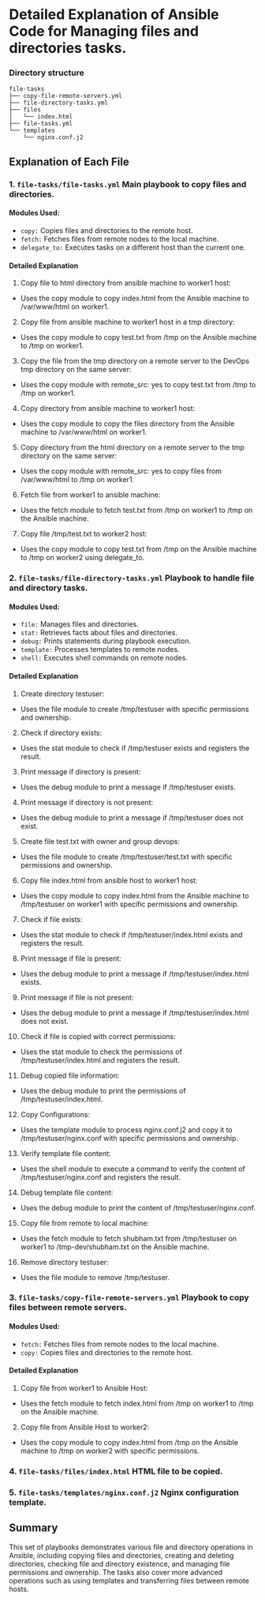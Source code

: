 # Detailed Explanation of Ansible Code for Managing files and directories tasks.

### Directory structure
```
file-tasks
├── copy-file-remote-servers.yml
├── file-directory-tasks.yml
├── files
│   └── index.html
├── file-tasks.yml
└── templates
    └── nginx.conf.j2
```

## Explanation of Each File
### 1. `file-tasks/file-tasks.yml` Main playbook to copy files and directories.
#### Modules Used:
- `copy:` Copies files and directories to the remote host.
- `fetch:` Fetches files from remote nodes to the local machine.
- `delegate_to:` Executes tasks on a different host than the current one.

#### Detailed Explanation
1. Copy file to html directory from ansible machine to worker1 host:
- Uses the copy module to copy index.html from the Ansible machine to /var/www/html on worker1.

2. Copy file from ansible machine to worker1 host in a tmp directory:
- Uses the copy module to copy test.txt from /tmp on the Ansible machine to /tmp on worker1.

3. Copy the file from the tmp directory on a remote server to the DevOps tmp directory on the same server:
- Uses the copy module with remote_src: yes to copy test.txt from /tmp to /tmp on worker1.

4. Copy directory from ansible machine to worker1 host:
- Uses the copy module to copy the files directory from the Ansible machine to /var/www/html on worker1.

5. Copy directory from the html directory on a remote server to the tmp directory on the same server:
- Uses the copy module with remote_src: yes to copy files from /var/www/html to /tmp on worker1.

6. Fetch file from worker1 to ansible machine:
- Uses the fetch module to fetch test.txt from /tmp on worker1 to /tmp on the Ansible machine.

7. Copy file /tmp/test.txt to worker2 host:
- Uses the copy module to copy test.txt from /tmp on the Ansible machine to /tmp on worker2 using delegate_to.



### 2. `file-tasks/file-directory-tasks.yml` Playbook to handle file and directory tasks.
#### Modules Used:
- `file:` Manages files and directories.
- `stat:` Retrieves facts about files and directories.
- `debug:` Prints statements during playbook execution.
- `template:` Processes templates to remote nodes.
- `shell:` Executes shell commands on remote nodes.

#### Detailed Explanation
1. Create directory testuser:
- Uses the file module to create /tmp/testuser with specific permissions and ownership.

2. Check if directory exists:
- Uses the stat module to check if /tmp/testuser exists and registers the result.

3. Print message if directory is present:
- Uses the debug module to print a message if /tmp/testuser exists.

4. Print message if directory is not present:
- Uses the debug module to print a message if /tmp/testuser does not exist.

5. Create file test.txt with owner and group devops:
- Uses the file module to create /tmp/testuser/test.txt with specific permissions and ownership.

6. Copy file index.html from ansible host to worker1 host:
- Uses the copy module to copy index.html from the Ansible machine to /tmp/testuser on worker1 with specific permissions and ownership.

7. Check if file exists:
- Uses the stat module to check if /tmp/testuser/index.html exists and registers the result.

8. Print message if file is present:
- Uses the debug module to print a message if /tmp/testuser/index.html exists.

9. Print message if file is not present:
- Uses the debug module to print a message if /tmp/testuser/index.html does not exist.

10. Check if file is copied with correct permissions:
- Uses the stat module to check the permissions of /tmp/testuser/index.html and registers the result.

11. Debug copied file information:
- Uses the debug module to print the permissions of /tmp/testuser/index.html.

12. Copy Configurations:
- Uses the template module to process nginx.conf.j2 and copy it to /tmp/testuser/nginx.conf with specific permissions and ownership.

13. Verify template file content:
- Uses the shell module to execute a command to verify the content of /tmp/testuser/nginx.conf and registers the result.

14. Debug template file content:
- Uses the debug module to print the content of /tmp/testuser/nginx.conf.

15. Copy file from remote to local machine:
- Uses the fetch module to fetch shubham.txt from /tmp/testuser on worker1 to /tmp-dev/shubham.txt on the Ansible machine.

16. Remove directory testuser:
- Uses the file module to remove /tmp/testuser.

### 3. `file-tasks/copy-file-remote-servers.yml` Playbook to copy files between remote servers.
#### Modules Used:
- `fetch:` Fetches files from remote nodes to the local machine.
- `copy:` Copies files and directories to the remote host.

#### Detailed Explanation
1. Copy file from worker1 to Ansible Host:
- Uses the fetch module to fetch index.html from /tmp on worker1 to /tmp on the Ansible machine.

2. Copy file from Ansible Host to worker2:
- Uses the copy module to copy index.html from /tmp on the Ansible machine to /tmp on worker2 with specific permissions.

### 4. `file-tasks/files/index.html` HTML file to be copied.

### 5. `file-tasks/templates/nginx.conf.j2` Nginx configuration template.

## Summary
This set of playbooks demonstrates various file and directory operations in Ansible, including copying files and directories, creating and deleting directories, checking file and directory existence, and managing file permissions and ownership. The tasks also cover more advanced operations such as using templates and transferring files between remote hosts.
